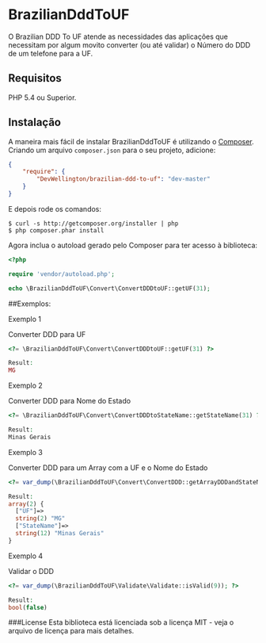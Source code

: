 # BrazilianDddToUF
O Brazilian DDD To UF atende as necessidades das aplicações que necessitam por algum movito converter (ou até validar) o Número do DDD de um telefone para a UF.

## Requisitos

PHP 5.4 ou Superior.

## Instalação

A maneira mais fácil de instalar BrazilianDddToUF é utilizando o
[Composer](http://getcomposer.org/). Criando um arquivo `composer.json` 
para o seu projeto, adicione:

```JSON
{
    "require": {
        "DevWellington/brazilian-ddd-to-uf": "dev-master"
    }
}
```

E depois rode os comandos:

    $ curl -s http://getcomposer.org/installer | php
    $ php composer.phar install

Agora inclua o autoload gerado pelo Composer para ter acesso à biblioteca:

```PHP
<?php

require 'vendor/autoload.php';

echo \BrazilianDddToUF\Convert\ConvertDDDtoUF::getUF(31);
```

##Exemplos:


Exemplo 1

Converter DDD para UF
```PHP
<?= \BrazilianDddToUF\Convert\ConvertDDDtoUF::getUF(31) ?>

Result: 
MG        
```

Exemplo 2

Converter DDD para Nome do Estado
```PHP
<?= \BrazilianDddToUF\Convert\ConvertDDDtoStateName::getStateName(31) ?>

Result: 
Minas Gerais
```

Exemplo 3

Converter DDD para um Array com a UF e o Nome do Estado
```PHP
<?= var_dump(\BrazilianDddToUF\Convert\ConvertDDD::getArrayDDDandStateName(31)); ?>

Result: 
array(2) {
  ["UF"]=>
  string(2) "MG"
  ["StateName"]=>
  string(12) "Minas Gerais"
}
```
Exemplo 4

Validar o DDD
```PHP
<?= var_dump(\BrazilianDddToUF\Validate\Validate::isValid(9)); ?>

Result: 
bool(false)
```

###License
Esta biblioteca está licenciada sob a licença MIT - veja o arquivo de licença para mais detalhes.
